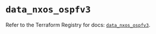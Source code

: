 # `data_nxos_ospfv3`

Refer to the Terraform Registry for docs: [`data_nxos_ospfv3`](https://registry.terraform.io/providers/ciscodevnet/nxos/0.5.10/docs/data-sources/ospfv3).
